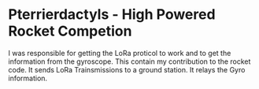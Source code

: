 # Pterrierdactyls - High Powered Rocket Competion
I was responsible for getting the LoRa proticol to work and to get the information from the gyroscope. 
This contain my contribution to the rocket code. It sends LoRa Trainsmissions to a ground station. It relays the Gyro information.

